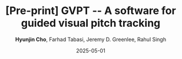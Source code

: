 ---
title: "[Pre-print] GVPT -- A software for guided visual pitch tracking"
collection: publications
permalink: 
date: 2025-05-01
venue: 'arXiv'
paperurl: 'https://arxiv.org/abs/2505.00750'
# citation: '' 
author: '<strong>Hyunjin Cho</strong>, Farhad Tabasi, Jeremy D. Greenlee, Rahul Singh'
share: False
---